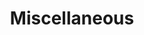 ---
layout: project
title: "Miscellaneous"
displayName: "Miscellaneous"
disp: "True"
description: "Random Things to Remember"
header-img: img/code_background.png
category: misc
---